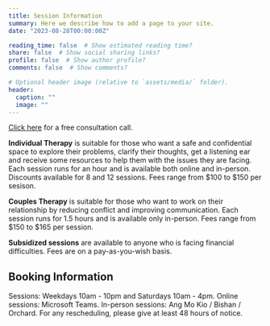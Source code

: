 ```yaml
---
title: Session Information
summary: Here we describe how to add a page to your site.
date: "2023-08-28T00:00:00Z"

reading_time: false  # Show estimated reading time?
share: false  # Show social sharing links?
profile: false  # Show author profile?
comments: false  # Show comments?

# Optional header image (relative to `assets/media/` folder).
header:
  caption: ""
  image: ""
---
```

[Click here](https://wa.me/6590036004) for a free consultation call. 

**Individual Therapy** is suitable for those who want a safe and confidential space to explore their problems, clarify their thoughts, get a listening ear and receive some resources to help them with the issues they are facing. Each session runs for an hour and is available both online and in-person. Discounts available for 8 and 12 sessions. Fees range from $100 to $150 per sesison. 

**Couples Therapy** is suitable for those who want to work on their relationship by reducing conflict and improving communication. Each session runs for 1.5 hours and is available only in-person. Fees range from $150 to $165 per session. 

**Subsidized sessions** are available to anyone who is facing financial difficulties. Fees are on a pay-as-you-wish basis. 


## Booking Information
Sessions: Weekdays 10am - 10pm and Saturdays 10am - 4pm.
Online sessions: Microsoft Teams. 
In-person sessions: Ang Mo Kio / Bishan / Orchard.
For any rescheduling, please give at least 48 hours of notice.  


